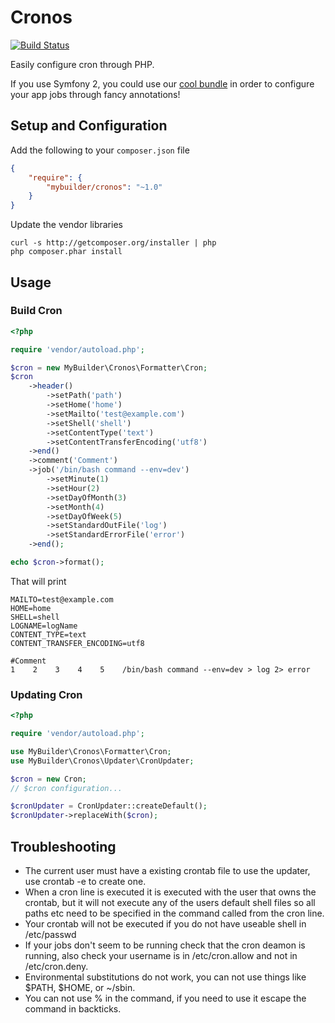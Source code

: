 # Cronos

[![Build Status](https://secure.travis-ci.org/mybuilder/cronos.svg?branch=master)](http://travis-ci.org/mybuilder/cronos)

Easily configure cron through PHP.

If you use Symfony 2, you could use our [cool bundle](https://github.com/mybuilder/cronos-bundle) in order to configure your app jobs through fancy annotations!

## Setup and Configuration
Add the following to your `composer.json` file
```json
{
    "require": {
        "mybuilder/cronos": "~1.0"
    }
}
```

Update the vendor libraries

    curl -s http://getcomposer.org/installer | php
    php composer.phar install

## Usage

### Build Cron
```php
<?php

require 'vendor/autoload.php';

$cron = new MyBuilder\Cronos\Formatter\Cron;
$cron
    ->header()
        ->setPath('path')
        ->setHome('home')
        ->setMailto('test@example.com')
        ->setShell('shell')
        ->setContentType('text')
        ->setContentTransferEncoding('utf8')
    ->end()
    ->comment('Comment')
    ->job('/bin/bash command --env=dev')
        ->setMinute(1)
        ->setHour(2)
        ->setDayOfMonth(3)
        ->setMonth(4)
        ->setDayOfWeek(5)
        ->setStandardOutFile('log')
        ->setStandardErrorFile('error')
    ->end();

echo $cron->format();
```

That will print

    MAILTO=test@example.com
    HOME=home
    SHELL=shell
    LOGNAME=logName
    CONTENT_TYPE=text
    CONTENT_TRANSFER_ENCODING=utf8

    #Comment
    1    2    3    4    5    /bin/bash command --env=dev > log 2> error

### Updating Cron

```php
<?php

require 'vendor/autoload.php';

use MyBuilder\Cronos\Formatter\Cron;
use MyBuilder\Cronos\Updater\CronUpdater;

$cron = new Cron;
// $cron configuration...

$cronUpdater = CronUpdater::createDefault();
$cronUpdater->replaceWith($cron);
```

## Troubleshooting

* The current user must have a existing crontab file to use the updater, use crontab -e to create one.
* When a cron line is executed it is executed with the user that owns the crontab, but it will not execute any of the users default shell files so all paths etc need to be specified in the command called from the cron line.
* Your crontab will not be executed if you do not have useable shell in /etc/passwd
* If your jobs don't seem to be running check that the cron deamon is running, also check your username is in /etc/cron.allow and not in /etc/cron.deny.
* Environmental substitutions do not work, you can not use things like $PATH, $HOME, or ~/sbin.
* You can not use % in the command, if you need to use it escape the command in backticks.
